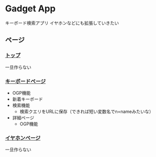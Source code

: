 # Gadget App
キーボード検索アプリ
イヤホンなどにも拡張していきたい

## ページ

### [トップ](/)
一旦作らない

### [キーボードページ](/keyboards)
* OGP機能
* 新着キーボード
* 検索機能
  * 検索クエリをURLに保存（できれば短い変数名でn=nameみたいな）
* 詳細ページ
  * OGP機能

### [イヤホンページ](/earphones)
一旦作らない